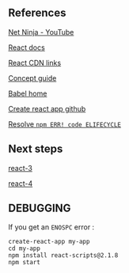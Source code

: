 ## References

[Net Ninja - YouTube](https://www.youtube.com/playlist?list=PL4cUxeGkcC9ij8CfkAY2RAGb-tmkNwQHG)

[React docs](https://reactjs.org/docs/getting-started.html)

[React CDN links](https://reactjs.org/docs/cdn-links.html)

[Concept guide](https://reactjs.org/docs/hello-world.html)

[Babel home](https://babeljs.io/)

[Create react app github](https://github.com/facebook/create-react-app)

[Resolve `npm ERR! code ELIFECYCLE`](https://stackoverflow.com/questions/42308879/npm-err-code-elifecycle#)


## Next steps

[react-3](https://www.taniarascia.com/getting-started-with-react/)

[react-4](https://reactjs.org/tutorial/tutorial.html)


## DEBUGGING

If you get an `ENOSPC` error :
```
create-react-app my-app
cd my-app
npm install react-scripts@2.1.8
npm start
```

